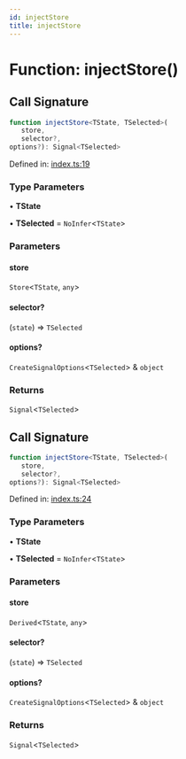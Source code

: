 ```yaml
---
id: injectStore
title: injectStore
---
```


<!-- DO NOT EDIT: this page is autogenerated from the type comments -->

# Function: injectStore()

## Call Signature

```ts
function injectStore<TState, TSelected>(
   store, 
   selector?, 
options?): Signal<TSelected>
```

Defined in: [index.ts:19](https://github.com/I-am-abdulazeez/store/blob/main/packages/angular-store/src/index.ts#L19)

### Type Parameters

• **TState**

• **TSelected** = `NoInfer`\<`TState`\>

### Parameters

#### store

`Store`\<`TState`, `any`\>

#### selector?

(`state`) => `TSelected`

#### options?

`CreateSignalOptions`\<`TSelected`\> & `object`

### Returns

`Signal`\<`TSelected`\>

## Call Signature

```ts
function injectStore<TState, TSelected>(
   store, 
   selector?, 
options?): Signal<TSelected>
```

Defined in: [index.ts:24](https://github.com/I-am-abdulazeez/store/blob/main/packages/angular-store/src/index.ts#L24)

### Type Parameters

• **TState**

• **TSelected** = `NoInfer`\<`TState`\>

### Parameters

#### store

`Derived`\<`TState`, `any`\>

#### selector?

(`state`) => `TSelected`

#### options?

`CreateSignalOptions`\<`TSelected`\> & `object`

### Returns

`Signal`\<`TSelected`\>
